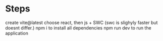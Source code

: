 # Steps
create vite@latest
choose react, then js + SWC (swc is slighyly faster but doesnt differ.)
npm i to install all dependencies
npm run dev to run the application


